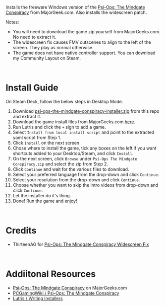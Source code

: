 Installs the freeware Windows version of the [Psi-Ops: The Mindgate Conspiracy](https://www.majorgeeks.com/files/details/psi_ops_the_mindgate_conspiracy.html) from MajorGeek.com. Also installs the widescreen patch.


Notes:
- You will need to download the game zip yourself from MajorGeeks.com. No need to extract it. 
- The widescreen fix causes FMV cutscenes to align to the left of the screen. They play as normal otherwise.
- The game does not have native controller support. You can download my Community Layout on Steam.

<br>

# Install Guide

On Steam Deck, follow the below steps in Desktop Mode.

1. Download [psi-ops-the-mindgate-conspiracy-installer.zip](https://github.com/eskay993/gamefiles/raw/main/psi-ops-the-mindgate-conspiracy/psi-ops-the-mindgate-conspiracy-installer.zip) from this repo and extract it.
1. Download the game install files from MajorGeeks.com [here](https://www.majorgeeks.com/files/details/psi_ops_the_mindgate_conspiracy.html).
2. Run Lutris and click the `+` sign to add a game.
3. Select `Install from local install script` and point to the extracted yaml script from Step 1.
4. Click `Install` on the next screen.
5. Chose where to install the game, tick any boxes on the left if you want shortcuts added to your Desktop/Steam, and click `Install`.
6. On the next screen, click `Browse` under `Psi-Ops The Mindgate Conspiracy.zip` and select the zip from Step 2.
7. Click `Continue` and wait for the various files to download.
8. Select your preferred language from the drop-down and click `Continue`.
9. Select your resolution from the drop-down and click `Continue`.
10. Choose whether you want to skip the intro videos from drop-down and click `Continue`.
11. Let the installer do it's thing. 
12. Done!  Run the game and enjoy!

<br>

# Credits
- ThirteenAG for [Psi-Ops: The Mindgate Conspiracy Widescreen Fix](https://thirteenag.github.io/wfp#psiops)

<br>

# Addiitonal Resources
- [Psi-Ops: The Mindgate Conspiracy](https://www.majorgeeks.com/files/details/psi_ops_the_mindgate_conspiracy.html) on MajorGeeks.com
- [PCGamingWiki / Psi-Ops: The Mindgate Conspiracy](https://www.pcgamingwiki.com/wiki/Psi-Ops:_The_Mindgate_Conspiracy)
- [Lutris / Writing Installers](https://github.com/lutris/lutris/blob/master/docs/installers.rst)
